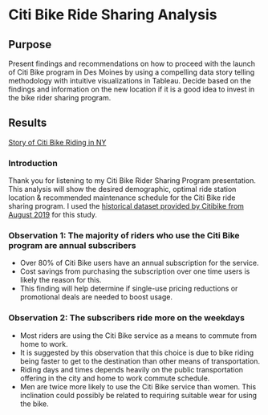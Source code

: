 # Citi Bike Ride Sharing Analysis

## Purpose

Present findings and recommendations on how to proceed with the launch of Citi Bike program in Des Moines by using a compelling data story telling methodology with intuitive visualizations in Tableau. Decide based on the findings and information on the new location if it is a good idea to invest in the bike rider sharing program. 

## Results

[Story of Citi Bike Riding in NY](https://public.tableau.com/app/profile/samad.fassihi/viz/CitibikeNYStory/CitibikeNYStory?publish=yes)

### Introduction

Thank you for listening to my Citi Bike Rider Sharing Program presentation. This analysis will show the desired demographic, optimal ride station location & recommended maintenance schedule for the Citi Bike ride sharing program. I used the [historical dataset provided by Citibike from August 2019](https://www.citibikenyc.com/system-data) for this study. 

### Observation 1: The majority of riders who use the Citi Bike program are annual subscribers
 - Over 80% of Citi Bike users have an annual subscription for the service.
 - Cost savings from purchasing the subscription over one time users is likely the reason for this.
 - This finding will help determine if single-use pricing reductions or promotional deals are needed to boost usage.

### Observation 2: The subscribers ride more on the weekdays
- Most riders are using the Citi Bike service as a means to commute from home to work.
- It is suggested by this observation that this choice is due to bike riding being faster to get to the destination than other means of transportation.
- Riding days and times depends heavily on the public transportation offering in the city and home to work commute schedule.
- Men are twice more likely to use the Citi Bike service than women. This inclination could possibly be related to requiring suitable wear for using the bike.

###
